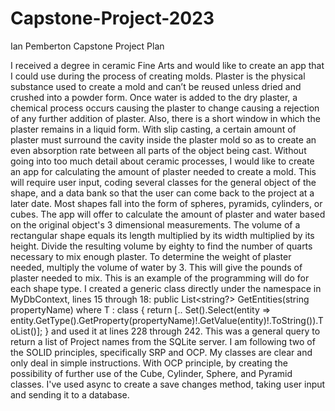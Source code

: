 # Capstone-Project-2023

Ian Pemberton Capstone Project Plan

I received a degree in ceramic Fine Arts and would like to create an app that I could use during the process of creating molds. Plaster is the physical substance used to create a mold and can’t be reused unless dried and crushed into a powder form. Once water is added to the dry plaster, a chemical process occurs causing the plaster to change causing a rejection of any further addition of plaster. Also, there is a short window in which the plaster remains in a liquid form. With slip casting, a certain amount of plaster must surround the cavity inside the plaster mold so as to create an even absorption rate between all parts of the object being cast.
Without going into too much detail about ceramic processes, I would like to create an app for calculating the amount of plaster needed to create a mold.  This will require user input, coding several classes for the general object of the shape, and a data bank so that the user can come back to the project at a later date. Most shapes fall into the form of spheres, pyramids, cylinders, or cubes. The app will offer to calculate the amount of plaster and water based on the original object's 3 dimensional measurements. 
The volume of a rectangular shape equals its length multiplied by its width multiplied by its height. Divide the resulting volume by eighty to find the number of quarts necessary to mix enough plaster. To determine the weight of plaster needed, multiply the volume of water by 3. This will give the pounds of plaster needed to mix. This is an example of the programming will do for each shape type.
I created a generic class directly under the namespace in MyDbContext, lines 15 through 18:
    public List<string?> GetEntities<T>(string propertyName) where T : class
    {
        return [.. Set<T>().Select(entity => entity.GetType().GetProperty(propertyName)!.GetValue(entity)!.ToString()).ToList()];
    }
and used it at lines 228 through 242. This was a general query to return a list of Project names from the SQLite server.
	I am following two of the SOLID principles, specifically SRP and OCP. My classes are clear and only deal in simple instructions. With OCP principle, by creating the possibility of further use of the Cube, Cylinder, Sphere, and Pyramid classes.
I've used async to create a save changes method, taking user input and sending it to a database.




